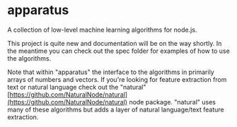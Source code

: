 
apparatus
=========

A collection of low-level machine learning algorithms for node.js.

This project is quite new and documentation will be on the way shortly.
In the meantime you can check out the spec folder for examples of how
to use the algorithms.

Note that within "apparatus" the interface to the algorithms in
primarily arrays of numbers and vectors. If you're  looking for feature
extraction from text or natural language check out the "natural"
[https://github.com/NaturalNode/natural](https://github.com/NaturalNode/natural) node package. "natural" uses
many of these algorithms but adds a layer of natural language/text
feature extraction.
